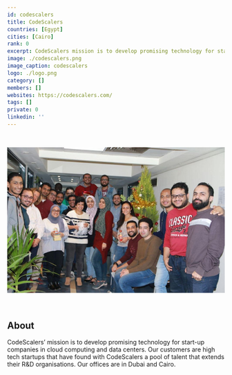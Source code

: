 ```yaml
---
id: codescalers
title: CodeScalers
countries: [Egypt]
cities: [Cairo]
rank: 0
excerpt: CodeScalers mission is to develop promising technology for start-up companies in cloud computing and datacenters.
image: ./codescalers.png
image_caption: codescalers
logo: ./logo.png
category: []
members: []
websites: https://codescalers.com/
tags: []
private: 0
linkedin: ''
---
```


<br/>

![codescalers](./codescalers2.jpg)

<br/>

## About

CodeScalers’ mission is to develop promising technology for start-up companies in cloud computing and data centers. Our customers are high tech startups that have found with CodeScalers a pool of talent that extends their R&D organisations. Our offices are in Dubai and Cairo.

<!-- ## Mission

## Impact

## Powered by ThreeFold

## Join saving our planet! -->

<!-- ## Support this project

## TFGrid Solution

### Roadmap -->



